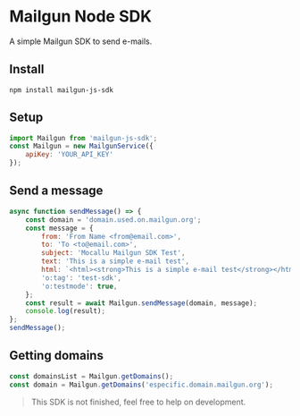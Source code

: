 # Mailgun Node SDK
A simple Mailgun SDK to send e-mails.

## Install
```shell
npm install mailgun-js-sdk
```

## Setup
```javascript
import Mailgun from 'mailgun-js-sdk';
const Mailgun = new MailgunService({
    apiKey: 'YOUR_API_KEY'
});
```

## Send a message
```javascript
async function sendMessage() => {
    const domain = 'domain.used.on.mailgun.org';
    const message = {
        from: 'From Name <from@email.com>',
        to: 'To <to@email.com>',
        subject: 'Mocallu Mailgun SDK Test',
        text: 'This is a simple e-mail test',
        html: `<html><strong>This is a simple e-mail test</strong></html>`,
        'o:tag': 'test-sdk',
        'o:testmode': true,
    };
    const result = await Mailgun.sendMessage(domain, message);
    console.log(result);
};
sendMessage();
```

## Getting domains
```javascript
const domainsList = Mailgun.getDomains();
const domain = Mailgun.getDomains('especific.domain.mailgun.org');
```

> This SDK is not finished, feel free to help on development.